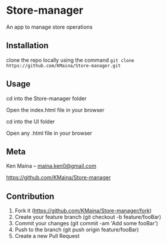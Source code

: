 # Store-manager
An app to manage store operations

## Installation
clone the repo locally using the command `git clone https://github.com/KMaina/Store-manager.git`

## Usage
cd into the Store-manager folder 

Open the index.html file in your browser 

cd into the UI folder

Open any .html file in your browser
## Meta
Ken Maina – maina.ken0@gmail.com

https://github.com/KMaina/Store-manager
## Contribution
 
1. Fork it (https://github.com/KMaina/Store-manager/fork)
2. Create your feature branch (git checkout -b feature/fooBar)
3. Commit your changes (git commit -am 'Add some fooBar')
4. Push to the branch (git push origin feature/fooBar)
5. Create a new Pull Request
